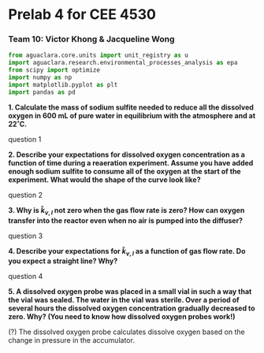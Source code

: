 # Prelab 4 for CEE 4530

### Team 10: Victor Khong & Jacqueline Wong ###

```python
from aguaclara.core.units import unit_registry as u
import aguaclara.research.environmental_processes_analysis as epa
from scipy import optimize
import numpy as np
import matplotlib.pyplot as plt
import pandas as pd
```

<b>1. Calculate the mass of sodium sulfite needed to reduce all the dissolved oxygen in 600 mL of pure water in equilibrium with the atmosphere and at 22˚C.</b>

question 1

<b> 2. Describe your expectations for dissolved oxygen concentration as a function of time during a reaeration experiment. Assume you have added enough sodium sulfite to consume all of the oxygen at the start of the experiment. What would the shape of the curve look like?</b>

question 2

<b> 3. Why is $\hat{k}_{v,l}$ not zero when the gas flow rate is zero? How can oxygen transfer into the reactor even when no air is pumped into the diffuser? </b>

question 3

<b>4. Describe your expectations for $\hat{k}_{v,l}$ as a function of gas flow rate. Do you expect a straight line? Why?</b>

question 4

<b> 5. A dissolved oxygen probe was placed in a small vial in such a way that the vial was sealed. The water in the vial was sterile. Over a period of several hours the dissolved oxygen concentration gradually decreased to zero. Why? (You need to know how dissolved oxygen probes work!)</b>

(?) The dissolved oxygen probe calculates dissolve oxygen based on the change in pressure in the accumulator.
